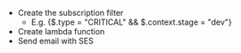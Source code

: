 - Create the subscription filter 
    - E.g. {$.type = "CRITICAL" && $.context.stage = "dev"}
- Create lambda function
- Send email with SES